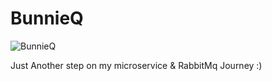 # BunnieQ
![BunnieQ](https://user-images.githubusercontent.com/76516881/192760891-f039611c-b524-4e49-a78e-b04dbe56209c.png)

Just Another step on my microservice & RabbitMq Journey :)
